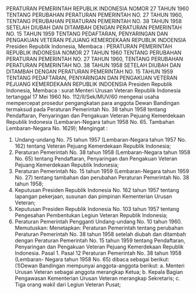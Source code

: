  PERATURAN PEMERINTAH REPUBLIK INDONESIA NOMOR 27 TAHUN 1960 TENTANG PERUBAHAN PERATURAN PEMERINTAH NO. 27 TAHUN 1960, TENTANG PERUBAHAN PERATURAN PEMERINTAH NO. 38 TAHUN 1958 SETELAH DIUBAH DAN DITAMBAH DENGAN PERATURAN PEMERINTAH NO. 15 TAHUN 1959 TENTANG PEDAFTARAN, PENYARINGAN DAN PENGAKUAN VETERAN PEJUANG KEMERDEKAAN REPUBLIK INDOENSIA Presiden Republik Indonesia, Membaca : PERATURAN PEMERINTAH REPUBLIK INDONESIA NOMOR 27 TAHUN 1960 TENTANG PERUBAHAN PERATURAN PEMERINTAH NO. 27 TAHUN 1960, TENTANG PERUBAHAN PERATURAN PEMERINTAH NO. 38 TAHUN 1958 SETELAH DIUBAH DAN DITAMBAH DENGAN PERATURAN PEMERINTAH NO. 15 TAHUN 1959 TENTANG PEDAFTARAN, PENYARINGAN DAN PENGAKUAN VETERAN PEJUANG KEMERDEKAAN REPUBLIK INDOENSIA Presiden Republik Indonesia, Membaca : surat Menteri Urusan Veteran Republik Indonesia tertanggal 17 Mei 1960 No. 112/II/Sek/MUV/60 mengenai usaha mempercepat prosedur pengangkatan para anggota Dewan Bandingan termaksud pada Peraturan Pemerintah No. 38 tahun 1958 tentang Pendaftaran, Penyaringan dan Pengakuan Veteran Pejuang Kemerdekaan Republik Indonesia (Lembaran-Negara tahun 1958 No. 65. Tambahan Lembaran-Negara No. 1629);
Mengingat :

1. Undang-undang No. 75 tahun 1957 (Lembaran-Negara tahun 1957 No. 162) tentang Veteran Pejuang Kemerdekaan Republik Indonesia;
2. Peraturan Pemerintah No. 38 tahun 1958 (Lembaran-Negara tahun 1958 No. 65) tentang Pendaftaran, Penyaringan dan Pengakuan Veteran Pejuang Kemerdekaan Republik Indonesia;
3. Peraturan Pemerintah No. 15 tahun 1959 (Lembaran-Negara tahun 1959 No. 27) tentang tambahan dan perubahan Peraturan Pemerintah No. 38 tahun 1958;
4. Keputusan Presiden Republik Indonesia No. 162 tahun 1957 tentang lapangan pekerjaan, susunan dan pimpinan Kementerian Urusan Veteran;
5. Keputusan Presiden Republik Indonesia No. 103 tahun 1957 tentang Pengesahan Pembentukan Legiun Veteran Republik Indonesia;
6. Peraturan Pemerintah Pengganti Undang-undang No. 10 tahun 1960. Memutuskan: Menetapkan: Peraturan Pemerintah tentang perubahan Peraturan Pemerintah No. 38 tahun 1958 setelah diubah dan ditambah dengan Peraturan Pemerintah No. 15 tahun 1959 tentang Pendaftaran, Penyaringan dan Pengakuan Veteran Pejuang Kemerdekaan Republik Indonesia. Pasal 1. Pasal 12 Peraturan Pemerintah No. 38 tahun 1958 (Lembaran- Negara tahun 1958 No. 65) dibaca sebagai berikut:
(1)Dewan Bandingan mempunyai anggota-anggota berikut:
a. Menteri Urusan Veteran sebagai anggota merangkap Ketua;
b. Kepala Bagian Pengawasan Kementerian Urusan Veteran merangkap Sekretaris;
c. Tiga orang wakil dari Legiun Veteran Pusat;